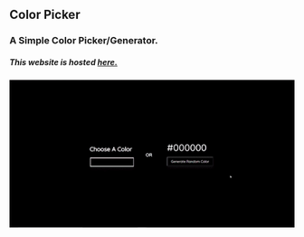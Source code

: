 
## Color Picker
### A Simple Color Picker/Generator.

##### *This website is hosted [here.](https://tusharnankani.github.io/color-picker/)*

![Color Picker Demo](color-picker-demo.gif)
